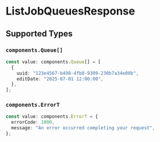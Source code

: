 # ListJobQueuesResponse


## Supported Types

### `components.Queue[]`

```typescript
const value: components.Queue[] = [
  {
    uuid: "123e4567-b498-4fb0-9309-230b7a34e00b",
    editDate: "2025-07-01 12:00:00",
  },
];
```

### `components.ErrorT`

```typescript
const value: components.ErrorT = {
  errorCode: 1000,
  message: "An error occurred completing your request",
};
```

